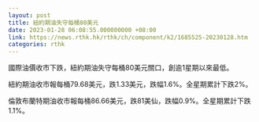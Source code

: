 ```yaml
---
layout: post
title: 紐約期油失守每桶80美元
date: 2023-01-28 06:08:55.000000000 +08:00
link: https://news.rthk.hk/rthk/ch/component/k2/1685525-20230128.htm
categories: rthk
---
```


國際油價收市下跌，紐約期油失守每桶80美元關口，創逾1星期以來最低。

紐約期油收市報每桶79.68美元，跌1.33美元，跌幅1.6%。全星期累計下跌2%。

倫敦布蘭特期油收市報每桶86.66美元，跌81美仙，跌幅0.9%。全星期累計下跌1.1%。
